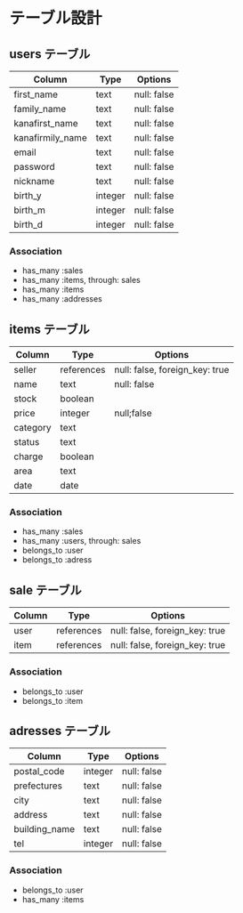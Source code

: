 # テーブル設計
## users テーブル

| Column           | Type    | Options     |
| ---------------- | ------- | ----------- |
| first_name       | text    | null: false |
| family_name      | text    | null: false |
| kanafirst_name   | text    | null: false |
| kanafirmily_name | text    | null: false |
| email            | text    | null: false |
| password         | text    | null: false |
| nickname         | text    | null: false |
| birth_y          | integer | null: false |
| birth_m          | integer | null: false |
| birth_d          | integer | null: false |

### Association

- has_many :sales
- has_many :items, through: sales
- has_many :items
- has_many :addresses

## items テーブル

| Column | Type       | Options                        |
| ------ | ---------- | ------------------------------ |
| seller   | references | null: false, foreign_key: true |
| name   | text | null: false |
| stock  | boolean |
| price  |integer | null;false
| category | text
| status | text
| charge | boolean
| area | text
| date | date

### Association

- has_many :sales
- has_many :users, through: sales
- belongs_to :user
- belongs_to :adress

## sale テーブル

| Column | Type       | Options                        |
| ------ | ---------- | ------------------------------ |
| user   | references | null: false, foreign_key: true |
| item   | references | null: false, foreign_key: true |

### Association

- belongs_to :user
- belongs_to :item

## adresses テーブル

| Column           | Type    | Options     |
| ---------------- | ------- | ----------- |
| postal_code      | integer | null: false |
| prefectures      | text    | null: false |
| city             | text    | null: false |
| address          | text    | null: false |
| building_name    | text    | null: false |
| tel              | integer | null: false |

### Association

- belongs_to :user
- has_many :items
